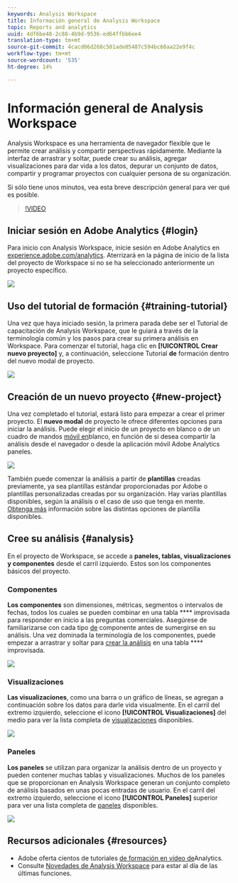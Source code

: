 ```yaml
---
keywords: Analysis Workspace
title: Información general de Analysis Workspace
topic: Reports and analytics
uuid: 4df6be48-2c88-4b9d-9536-ed64ffbb6ee4
translation-type: tm+mt
source-git-commit: 4cacd06d268c501ade05487c594bc68aa22e9f4c
workflow-type: tm+mt
source-wordcount: '535'
ht-degree: 14%

---
```



# Información general de Analysis Workspace

Analysis Workspace es una herramienta de navegador flexible que le permite crear análisis y compartir perspectivas rápidamente. Mediante la interfaz de arrastrar y soltar, puede crear su análisis, agregar visualizaciones para dar vida a los datos, depurar un conjunto de datos, compartir y programar proyectos con cualquier persona de su organización.

Si sólo tiene unos minutos, vea esta breve descripción general para ver qué es posible.

>[!VIDEO](https://video.tv.adobe.com/v/26266/?quality=12&learn=on)

## Iniciar sesión en Adobe Analytics {#login}

Para inicio con Analysis Workspace, inicie sesión en Adobe Analytics en [experience.adobe.com/analytics](http://experience.adobe.com/analytics). Aterrizará en la página de inicio de la lista del proyecto de Workspace si no se ha seleccionado anteriormente un proyecto específico.

![](assets/login-analytics.png)

## Uso del tutorial de formación {#training-tutorial}

Una vez que haya iniciado sesión, la primera parada debe ser el Tutorial de capacitación de Analysis Workspace, que le guiará a través de la terminología común y los pasos para crear su primera análisis en Workspace. Para comenzar el tutorial, haga clic en **[!UICONTROL Crear nuevo proyecto]** y, a continuación, seleccione Tutorial **de** formación dentro del nuevo modal de proyecto.

![](assets/training-tutorial.png)

## Creación de un nuevo proyecto {#new-project}

Una vez completado el tutorial, estará listo para empezar a crear el primer proyecto. El **nuevo modal** de proyecto le ofrece diferentes opciones para iniciar la análisis. Puede elegir el inicio de un proyecto en blanco o de un cuadro de mandos [móvil en](https://docs.adobe.com/content/help/es-ES/analytics/analyze/mobapp/curator.html)blanco, en función de si desea compartir la análisis desde el navegador o desde la aplicación móvil Adobe Analytics paneles.

![](assets/create-new-project.png)

También puede comenzar la análisis a partir de **plantillas** creadas previamente, ya sea plantillas estándar proporcionadas por Adobe o plantillas personalizadas creadas por su organización. Hay varias plantillas disponibles, según la análisis o el caso de uso que tenga en mente. [Obtenga más](https://docs.adobe.com/content/help/es-ES/analytics/analyze/analysis-workspace/build-workspace-project/starter-projects.html) información sobre las distintas opciones de plantilla disponibles.

## Cree su análisis {#analysis}

En el proyecto de Workspace, se accede a **paneles, tablas, visualizaciones y componentes** desde el carril izquierdo. Estos son los componentes básicos del proyecto.

### Componentes

**Los componentes** son dimensiones, métricas, segmentos o intervalos de fechas, todos los cuales se pueden combinar en una tabla **** improvisada para responder en inicio a las preguntas comerciales. Asegúrese de familiarizarse con cada tipo [de](https://docs.adobe.com/content/help/es-ES/analytics/analyze/analysis-workspace/components/analysis-workspace-components.html) componente antes de sumergirse en su análisis. Una vez dominada la terminología de los componentes, puede empezar a arrastrar y soltar para [crear la análisis](https://docs.adobe.com/content/help/en/analytics/analyze/analysis-workspace/build-workspace-project/t-freeform-project.html) en una tabla **** improvisada.

![](assets/build-components.png)

### Visualizaciones

**Las visualizaciones**, como una barra o un gráfico de líneas, se agregan a continuación sobre los datos para darle vida visualmente. En el carril del extremo izquierdo, seleccione el icono **[!UICONTROL Visualizaciones]** del medio para ver la lista completa de [visualizaciones](https://docs.adobe.com/content/help/es-ES/analytics/analyze/analysis-workspace/visualizations/freeform-analysis-visualizations.html) disponibles.

![](assets/build-visualizations.png)

### Paneles

**Los paneles** se utilizan para organizar la análisis dentro de un proyecto y pueden contener muchas tablas y visualizaciones. Muchos de los paneles que se proporcionan en Analysis Workspace generan un conjunto completo de análisis basados en unas pocas entradas de usuario. En el carril del extremo izquierdo, seleccione el icono **[!UICONTROL Paneles]** superior para ver una lista completa de [paneles](https://docs.adobe.com/content/help/en/analytics/analyze/analysis-workspace/panels/panels.html) disponibles.

![](assets/build-panels.png)

## Recursos adicionales {#resources}

* Adobe oferta cientos de tutoriales [de formación en vídeo de](https://docs.adobe.com/content/help/en/analytics-learn/tutorials/overview.html)Analytics.
* Consulte [Novedades de Analysis Workspace](/help/analyze/analysis-workspace/new-features-in-analysis-workspace.md) para estar al día de las últimas funciones.

